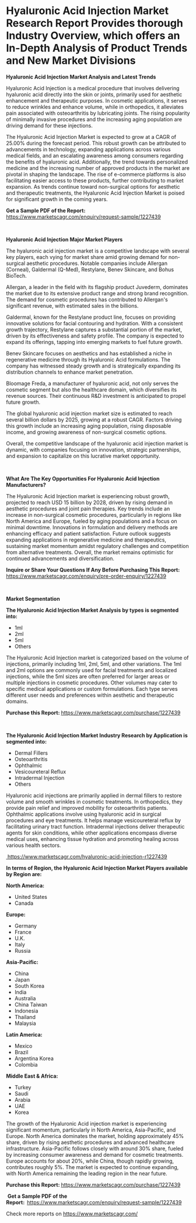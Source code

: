 <p><h1>Hyaluronic Acid Injection Market Research Report Provides thorough Industry Overview, which offers an In-Depth Analysis of Product Trends and New Market Divisions</h1></p><p><strong>Hyaluronic Acid Injection Market Analysis and Latest Trends</strong></p>
<p><p>Hyaluronic Acid Injection is a medical procedure that involves delivering hyaluronic acid directly into the skin or joints, primarily used for aesthetic enhancement and therapeutic purposes. In cosmetic applications, it serves to reduce wrinkles and enhance volume, while in orthopedics, it alleviates pain associated with osteoarthritis by lubricating joints. The rising popularity of minimally invasive procedures and the increasing aging population are driving demand for these injections.</p><p>The Hyaluronic Acid Injection Market is expected to grow at a CAGR of 25.00% during the forecast period. This robust growth can be attributed to advancements in technology, expanding applications across various medical fields, and an escalating awareness among consumers regarding the benefits of hyaluronic acid. Additionally, the trend towards personalized medicine and the increasing number of approved products in the market are pivotal in shaping the landscape. The rise of e-commerce platforms is also facilitating easier access to these products, further contributing to market expansion. As trends continue toward non-surgical options for aesthetic and therapeutic treatments, the Hyaluronic Acid Injection Market is poised for significant growth in the coming years.</p></p>
<p><strong>Get a Sample PDF of the Report:&nbsp;</strong> <a href="https://www.marketscagr.com/enquiry/request-sample/1227439?utm_campaign=1848&utm_medium=2&utm_source=Github&utm_content=ia&utm_term=03032025&utm_id=hyaluronic-acid-injection">https://www.marketscagr.com/enquiry/request-sample/1227439</a></p>
<p>&nbsp;</p>
<p><strong>Hyaluronic Acid Injection Major Market Players</strong></p>
<p><p>The hyaluronic acid injection market is a competitive landscape with several key players, each vying for market share amid growing demand for non-surgical aesthetic procedures. Notable companies include Allergan (Corneal), Galdermal (Q-Med), Restylane, Benev Skincare, and Bohus BioTech.</p><p>Allergan, a leader in the field with its flagship product Juvederm, dominates the market due to its extensive product range and strong brand recognition. The demand for cosmetic procedures has contributed to Allergan's significant revenue, with estimated sales in the billions.</p><p>Galdermal, known for the Restylane product line, focuses on providing innovative solutions for facial contouring and hydration. With a consistent growth trajectory, Restylane captures a substantial portion of the market, driven by its effectiveness and safety profile. The company is expected to expand its offerings, tapping into emerging markets to fuel future growth.</p><p>Benev Skincare focuses on aesthetics and has established a niche in regenerative medicine through its Hyaluronic Acid formulations. The company has witnessed steady growth and is strategically expanding its distribution channels to enhance market penetration.</p><p>Bloomage Freda, a manufacturer of hyaluronic acid, not only serves the cosmetic segment but also the healthcare domain, which diversifies its revenue sources. Their continuous R&D investment is anticipated to propel future growth.</p><p>The global hyaluronic acid injection market size is estimated to reach several billion dollars by 2025, growing at a robust CAGR. Factors driving this growth include an increasing aging population, rising disposable income, and growing awareness of non-surgical cosmetic options.</p><p>Overall, the competitive landscape of the hyaluronic acid injection market is dynamic, with companies focusing on innovation, strategic partnerships, and expansion to capitalize on this lucrative market opportunity.</p></p>
<p>&nbsp;</p>
<p><strong>What Are The Key Opportunities For Hyaluronic Acid Injection Manufacturers?</strong></p>
<p><p>The Hyaluronic Acid Injection market is experiencing robust growth, projected to reach USD 15 billion by 2028, driven by rising demand in aesthetic procedures and joint pain therapies. Key trends include an increase in non-surgical cosmetic procedures, particularly in regions like North America and Europe, fueled by aging populations and a focus on minimal downtime. Innovations in formulation and delivery methods are enhancing efficacy and patient satisfaction. Future outlook suggests expanding applications in regenerative medicine and therapeutics, sustaining market momentum amidst regulatory challenges and competition from alternative treatments. Overall, the market remains optimistic for continued advancements and diversification.</p></p>
<p><strong>Inquire or Share Your Questions If Any Before Purchasing This Report:</strong> <a href="https://www.marketscagr.com/enquiry/pre-order-enquiry/1227439?utm_campaign=1848&utm_medium=2&utm_source=Github&utm_content=ia&utm_term=03032025&utm_id=hyaluronic-acid-injection">https://www.marketscagr.com/enquiry/pre-order-enquiry/1227439</a></p>
<p>&nbsp;</p>
<p><strong>Market Segmentation</strong></p>
<p><strong>The Hyaluronic Acid Injection Market Analysis by types is segmented into:</strong></p>
<p><ul><li>1ml</li><li>2ml</li><li>5ml</li><li>Others</li></ul></p>
<p><p>The Hyaluronic Acid Injection market is categorized based on the volume of injections, primarily including 1ml, 2ml, 5ml, and other variations. The 1ml and 2ml options are commonly used for facial treatments and localized injections, while the 5ml sizes are often preferred for larger areas or multiple injections in cosmetic procedures. Other volumes may cater to specific medical applications or custom formulations. Each type serves different user needs and preferences within aesthetic and therapeutic domains.</p></p>
<p><strong>Purchase this Report:&nbsp;</strong><a href="https://www.marketscagr.com/purchase/1227439?utm_campaign=1848&utm_medium=2&utm_source=Github&utm_content=ia&utm_term=03032025&utm_id=hyaluronic-acid-injection">https://www.marketscagr.com/purchase/1227439</a></p>
<p>&nbsp;</p>
<p><strong>The Hyaluronic Acid Injection Market Industry Research by Application is segmented into:</strong></p>
<p><ul><li>Dermal Fillers</li><li>Osteoarthritis</li><li>Ophthalmic</li><li>Vesicoureteral Reflux</li><li>Intradermal Injection</li><li>Others</li></ul></p>
<p><p>Hyaluronic acid injections are primarily applied in dermal fillers to restore volume and smooth wrinkles in cosmetic treatments. In orthopedics, they provide pain relief and improved mobility for osteoarthritis patients. Ophthalmic applications involve using hyaluronic acid in surgical procedures and eye treatments. It helps manage vesicoureteral reflux by facilitating urinary tract function. Intradermal injections deliver therapeutic agents for skin conditions, while other applications encompass diverse medical uses, enhancing tissue hydration and promoting healing across various health sectors.</p></p>
<p><a href="https://www.marketscagr.com/hyaluronic-acid-injection-r1227439?utm_campaign=1848&utm_medium=2&utm_source=Github&utm_content=ia&utm_term=03032025&utm_id=hyaluronic-acid-injection">&nbsp;https://www.marketscagr.com/hyaluronic-acid-injection-r1227439</a></p>
<p><strong>In terms of Region, the Hyaluronic Acid Injection Market Players available by Region are:</strong></p>
<p>
    <p> <strong> North America: </strong>
        <ul>
            <li>United States</li>
            <li>Canada</li>
        </ul>
        </p> 
    <p> <strong> Europe: </strong>
        <ul>
            <li>Germany</li>
            <li>France</li>
            <li>U.K.</li>
            <li>Italy</li>
            <li>Russia</li>
        </ul>
        </p> 
    <p> <strong> Asia-Pacific: </strong>
        <ul>
            <li>China</li>
            <li>Japan</li>
            <li>South Korea</li>
            <li>India</li>
            <li>Australia</li>
            <li>China Taiwan</li>
            <li>Indonesia</li>
            <li>Thailand</li>
            <li>Malaysia</li>
        </ul>
        </p> 
    <p> <strong> Latin America: </strong>
        <ul>
            <li>Mexico</li>
            <li>Brazil</li>
            <li>Argentina Korea</li>
            <li>Colombia</li>
        </ul>
        </p> 
    <p> <strong> Middle East & Africa: </strong>
        <ul>
            <li>Turkey</li>
            <li>Saudi</li>
            <li>Arabia</li>
            <li>UAE</li>
            <li>Korea</li>
        </ul>
    </p>
    </p>
<p><p>The growth of the Hyaluronic Acid injection market is experiencing significant momentum, particularly in North America, Asia-Pacific, and Europe. North America dominates the market, holding approximately 45% share, driven by rising aesthetic procedures and advanced healthcare infrastructure. Asia-Pacific follows closely with around 30% share, fueled by increasing consumer awareness and demand for cosmetic treatments. Europe accounts for about 20%, while China, though rapidly growing, contributes roughly 5%. The market is expected to continue expanding, with North America remaining the leading region in the near future.</p></p>
<p><strong>Purchase this Report: </strong><a href="https://www.marketscagr.com/purchase/1227439?utm_campaign=1848&utm_medium=2&utm_source=Github&utm_content=ia&utm_term=03032025&utm_id=hyaluronic-acid-injection">https://www.marketscagr.com/purchase/1227439</a></p>
<p>&nbsp;<strong>Get a Sample PDF of the Report:&nbsp;&nbsp;</strong><a href="https://www.marketscagr.com/enquiry/request-sample/1227439?utm_campaign=1848&utm_medium=2&utm_source=Github&utm_content=ia&utm_term=03032025&utm_id=hyaluronic-acid-injection">https://www.marketscagr.com/enquiry/request-sample/1227439</a></p>
<p><strong></strong></p>
<p>Check more reports on <a href="https://www.marketscagr.com/?utm_campaign=1848&utm_medium=2&utm_source=Github&utm_content=ia&utm_term=03032025&utm_id=hyaluronic-acid-injection">https://www.marketscagr.com/</a></p>